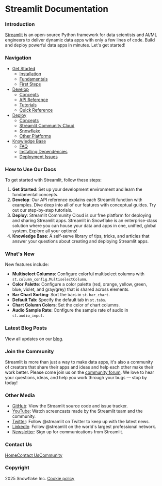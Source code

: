 Streamlit Documentation
=======================
### Introduction

[Streamlit](https://www.streamlit.io) is an open-source Python framework for data scientists and AI/ML engineers to deliver dynamic data apps with only a few lines of code. Build and deploy powerful data apps in minutes. Let's get started!

### Navigation

* [Get Started](/get-started)
	+ [Installation](/get-started/installation)
	+ [Fundamentals](/get-started/fundamentals)
	+ [First Steps](/get-started/tutorials)
* [Develop](/develop)
	+ [Concepts](/develop/concepts)
	+ [API Reference](/develop/api-reference)
	+ [Tutorials](/develop/tutorials)
	+ [Quick Reference](/develop/quick-reference)
* [Deploy](/deploy)
	+ [Concepts](/deploy/concepts)
	+ [Streamlit Community Cloud](/deploy/streamlit-community-cloud)
	+ [Snowflake](/deploy/snowflake)
	+ [Other Platforms](/deploy/tutorials)
* [Knowledge Base](/knowledge-base)
	+ [FAQ](/knowledge-base/using-streamlit)
	+ [Installing Dependencies](/knowledge-base/dependencies)
	+ [Deployment Issues](/knowledge-base/deploy)

### How to Use Our Docs

To get started with Streamlit, follow these steps:

1. **Get Started**: Set up your development environment and learn the fundamental concepts.
2. **Develop**: Our API reference explains each Streamlit function with examples. Dive deep into all of our features with conceptual guides. Try out our step-by-step tutorials.
3. **Deploy**: Streamlit Community Cloud is our free platform for deploying and sharing Streamlit apps. Streamlit in Snowflake is an enterprise-class solution where you can house your data and apps in one, unified, global system. Explore all your options!
4. **Knowledge Base**: A self-serve library of tips, tricks, and articles that answer your questions about creating and deploying Streamlit apps.

### What's New

New features include:

* **Multiselect Columns**: Configure colorful multiselect columns with `st.column_config.MultiselectColumn`.
* **Color Palette**: Configure a color palette (red, orange, yellow, green, blue, violet, and gray/grey) that is shared across elements.
* **Bar Chart Sorting**: Sort the bars in `st.bar_chart`.
* **Default Tab**: Specify the default tab in `st.tabs`.
* **Chart Column Colors**: Set the color of chart columns.
* **Audio Sample Rate**: Configure the sample rate of audio in `st.audio_input`.

### Latest Blog Posts

View all updates on our [blog](https://blog.streamlit.io/).

### Join the Community

Streamlit is more than just a way to make data apps, it's also a community of creators that share their apps and ideas and help each other make their work better. Please come join us on the [community forum](https://discuss.streamlit.io). We love to hear your questions, ideas, and help you work through your bugs — stop by today!

### Other Media

* [GitHub](https://github.com/streamlit): View the Streamlit source code and issue tracker.
* [YouTube](https://www.youtube.com/channel/UC3LD42rjj-Owtxsa6PwGU5Q): Watch screencasts made by the Streamlit team and the community.
* [Twitter](https://twitter.com/streamlit): Follow @streamlit on Twitter to keep up with the latest news.
* [LinkedIn](https://www.linkedin.com/company/streamlit): Follow @streamlit on the world's largest professional network.
* [Newsletter](https://info.snowflake.com/streamlit-newsletter-sign-up.html): Sign up for communications from Streamlit.

### Contact Us

[Home](/)[Contact Us](mailto:hello@streamlit.io?subject=Contact%20from%20documentation%20)[Community](https://discuss.streamlit.io)

### Copyright

 2025 Snowflake Inc. [Cookie policy](https://www.streamlit.io/cookie-policy)